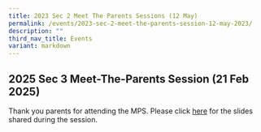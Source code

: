 ```yaml
---
title: 2023 Sec 2 Meet The Parents Sessions (12 May)
permalink: /events/2023-sec-2-meet-the-parents-session-12-may-2023/
description: ""
third_nav_title: Events
variant: markdown
---
```

2025 Sec 3 Meet-The-Parents Session (21 Feb 2025)
----------------------------------------------------

Thank you parents for attending the MPS. Please click [here](/files/2025/Sec_3_MPS_20_Feb_2025.pdf) for the slides shared during the session.